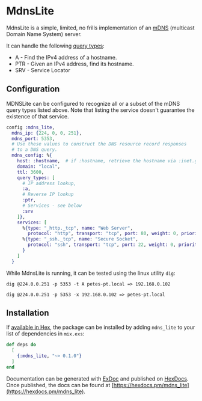 # MdnsLite

MdnsLite is a simple, limited, no frills implementation of an
[mDNS](https://en.wikipedia.org/wiki/Multicast_DNS) (multicast Domain Name System)
server.

It can handle the following [query types](https://en.wikipedia.org/wiki/List_of_DNS_record_types):
* A - Find the IPv4 address of a hostname.
* PTR - Given an IPv4 address, find its hostname.
* SRV - Service Locator

## Configuration
MDNSLite can be configured to recognize all or a subset of the
mDNS query types listed above. Note that
listing the service doesn't guarantee the existence of that service.
```Elixir
config :mdns_lite,
  mdns_ip: {224, 0, 0, 251},
  mdns_port: 5353,
  # Use these values to construct the DNS resource record responses
  # to a DNS query.
  mdns_config: %{
    host: :hostname,  # if :hostname, retrieve the hostname via :inet.gethostname()
    domain: "local",
    ttl: 3600,
    query_types: [
      # IP address lookup,
      :a,
      # Reverse IP lookup
      :ptr,
      # Services - see below
      :srv
    ]},
    services: [
      %{type: "_http._tcp", name: "Web Server",
        protocol: "http", transport: "tcp", port: 80, weight: 0, priority: 0},
      %{type: "_ssh._tcp", name: "Secure Socket",
        protocol: "ssh", transport: "tcp", port: 22, weight: 0, priority: 0
      }
    ]
  }
```
While MdnsLite is running, it can be tested using the linux utility `dig`:

  ``` dig @224.0.0.251 -p 5353 -t A petes-pt.local => 192.168.0.102 ```

  ``` dig @224.0.0.251 -p 5353 -x 192.168.0.102 => petes-pt.local ```

## Installation

If [available in Hex](https://hex.pm/docs/publish), the package can be installed
by adding `mdns_lite` to your list of dependencies in `mix.exs`:

```elixir
def deps do
  [
    {:mdns_lite, "~> 0.1.0"}
  ]
end
```

Documentation can be generated with [ExDoc](https://github.com/elixir-lang/ex_doc)
and published on [HexDocs](https://hexdocs.pm). Once published, the docs can
be found at [https://hexdocs.pm/mdns_lite](https://hexdocs.pm/mdns_lite).
